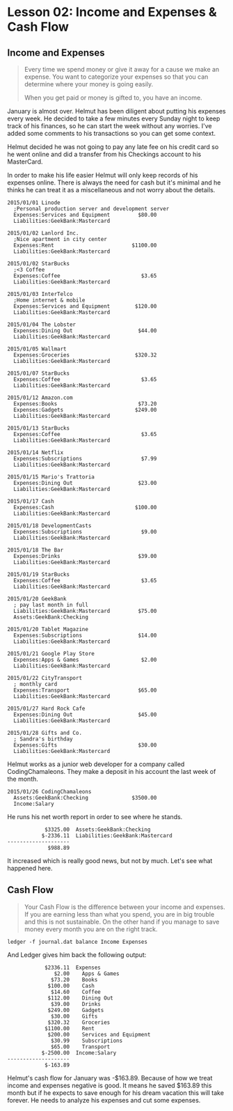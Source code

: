 # Lesson 02: Income and Expenses & Cash Flow

## Income and Expenses

> Every time we spend money or give it away for a cause we make an expense. You
> want to categorize your expenses so that you can determine where your money is
> going easily.
>
> When you get paid or money is gifted to, you have an income.

January is almost over. Helmut has been diligent about putting his expenses
every week. He decided to take a few minutes every Sunday night to keep track of
his finances, so he can start the week without any worries. I've added some
comments to his transactions so you can get some context.

Helmut decided he was not going to pay any late fee on his credit card so he
went online and did a transfer from his Checkings account to his MasterCard.

In order to make his life easier Helmut will only keep records of his expenses
online. There is always the need for cash but it's minimal and he thinks he can
treat it as a miscellaneous and not worry about the details.

```
2015/01/01 Linode
  ;Personal production server and development server
  Expenses:Services and Equipment         $80.00
  Liabilities:GeekBank:Mastercard

2015/01/02 Lanlord Inc.
  ;Nice apartment in city center
  Expenses:Rent                         $1100.00
  Liabilities:GeekBank:Mastercard

2015/01/02 StarBucks
  ;<3 Coffee
  Expenses:Coffee                          $3.65
  Liabilities:GeekBank:Mastercard

2015/01/03 InterTelco
  ;Home internet & mobile
  Expenses:Services and Equipment        $120.00
  Liabilities:GeekBank:Mastercard

2015/01/04 The Lobster
  Expenses:Dining Out                     $44.00
  Liabilities:GeekBank:Mastercard

2015/01/05 Wallmart
  Expenses:Groceries                     $320.32
  Liabilities:GeekBank:Mastercard

2015/01/07 StarBucks
  Expenses:Coffee                          $3.65
  Liabilities:GeekBank:Mastercard

2015/01/12 Amazon.com
  Expenses:Books                          $73.20
  Expenses:Gadgets                       $249.00
  Liabilities:GeekBank:Mastercard

2015/01/13 StarBucks
  Expenses:Coffee                          $3.65
  Liabilities:GeekBank:Mastercard

2015/01/14 Netflix
  Expenses:Subscriptions                   $7.99
  Liabilities:GeekBank:Mastercard

2015/01/15 Mario's Trattoria
  Expenses:Dining Out                     $23.00
  Liabilities:GeekBank:Mastercard

2015/01/17 Cash
  Expenses:Cash                          $100.00
  Liabilities:GeekBank:Mastercard

2015/01/18 DevelopmentCasts
  Expenses:Subscriptions                   $9.00
  Liabilities:GeekBank:Mastercard

2015/01/18 The Bar
  Expenses:Drinks                         $39.00
  Liabilities:GeekBank:Mastercard

2015/01/19 StarBucks
  Expenses:Coffee                          $3.65
  Liabilities:GeekBank:Mastercard

2015/01/20 GeekBank
  ; pay last month in full
  Liabilities:GeekBank:Mastercard         $75.00
  Assets:GeekBank:Checking

2015/01/20 Tablet Magazine
  Expenses:Subscriptions                  $14.00
  Liabilities:GeekBank:Mastercard

2015/01/21 Google Play Store
  Expenses:Apps & Games                    $2.00
  Liabilities:GeekBank:Mastercard

2015/01/22 CityTransport
  ; monthly card
  Expenses:Transport                      $65.00
  Liabilities:GeekBank:Mastercard

2015/01/27 Hard Rock Cafe
  Expenses:Dining Out                     $45.00
  Liabilities:GeekBank:Mastercard

2015/01/28 Gifts and Co.
  ; Sandra's birthday
  Expenses:Gifts                          $30.00
  Liabilities:GeekBank:Mastercard
```

Helmut works as a junior web developer for a company called CodingChamaleons.
They make a deposit in his account the last week of the month.

```
2015/01/26 CodingChamaleons
  Assets:GeekBank:Checking              $3500.00
  Income:Salary
```

He runs his net worth report in order to see where he stands.

```
            $3325.00  Assets:GeekBank:Checking
           $-2336.11  Liabilities:GeekBank:Mastercard
--------------------
             $988.89
```

It increased which is really good news, but not by much. Let's see what happened
here.

## Cash Flow

> Your Cash Flow is the difference between your income and expenses. If you are
> earning less than what you spend, you are in big trouble and this is not
> sustainable. On the other hand if you manage to save money every month you are
> on the right track.

```
ledger -f journal.dat balance Income Expenses
```

And Ledger gives him back the following output:

```
            $2336.11  Expenses
               $2.00    Apps & Games
              $73.20    Books
             $100.00    Cash
              $14.60    Coffee
             $112.00    Dining Out
              $39.00    Drinks
             $249.00    Gadgets
              $30.00    Gifts
             $320.32    Groceries
            $1100.00    Rent
             $200.00    Services and Equipment
              $30.99    Subscriptions
              $65.00    Transport
           $-2500.00  Income:Salary
--------------------
            $-163.89
```

Helmut's cash flow for January was -$163.89. Because of how we treat income and
expenses negative is good. It means he saved $163.89 this month but if he
expects to save enough for his dream vacation this will take forever. He needs
to analyze his expenses and cut some expenses.


